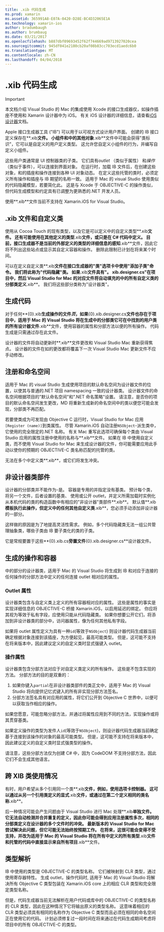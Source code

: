 ```yaml
---
title: .xib 代码生成
ms.prod: xamarin
ms.assetid: 365991A8-E07A-0420-D28E-BC4D32065E1A
ms.technology: xamarin-ios
author: bradumbaugh
ms.author: brumbaug
ms.date: 03/21/2017
ms.openlocfilehash: b887dbf09693452f62f744669ad9713927020cea
ms.sourcegitcommit: 945df041e2180cb20af08b83cc703ecd1aedc6b0
ms.translationtype: MT
ms.contentlocale: zh-CN
ms.lasthandoff: 04/04/2018
---
```

# <a name="xib-code-generation"></a>.xib 代码生成

> [!IMPORTANT]
>  本文档介绍 Visual Studio 的 Mac 的集成使用 Xcode 的接口生成器仅，如操作插座不使用和 Xamarin 设计器中为 iOS。 有关 iOS 设计器的详细信息，请查看[iOS 设计器](~/ios/user-interface/designer/index.md)文档。

Apple 接口生成器工具 ("IB") 可以用于以可视方式设计用户界面。 创建的 IB 接口定义保存在**.xib**文件。 小组件和中的其他对象**.xib**文件中可能会获得"类标识"，它可以是自定义的用户定义类型。 这允许您自定义小组件的行为，并编写自定义小组件。

这些用户类通常是 UI 控制器类的子类。 它们具有*outlet* （类似于属性） 和*操作*（类似于事件），可以连接到界面对象。 在运行时，加载 IB 文件后，在创建这些对象，和的插座和操作连接到各种 UI 对象动态。 在定义这些托管的类时，必须定义所有操作和插座与 IB 期望的名称一致。 适用于 Mac 的 visual Studio 使用类似的代码隐藏模型，若要简化此。 这是与 Xcode 于 OBJECTIVE-C 的操作类似，但代码生成模型和约定具有已调整为更熟悉的.NET 开发人员。

使用**.xib**文件当前不支持在 Xamarin.iOS for Visual Studio。

## <a name="xib-files-and-custom-classes"></a>.xib 文件和自定义类

使用从 Cocoa Touch 的现有类型，以及它是可以定义中的自定义类型**.xib**文件。 还有可能使用在其他定义的类型**.xib**文件，或只是在 C# 代码中定义。 目前，接口生成器不是当前的外部定义的类型的详细信息的感知**.xib**文件，因此它将不列出这些站点或显示其自定义容器和操作。 删除此限制已计划在将来某个时间。

可以在定义自定义类**.xib**文件在接口生成器的"类"选项卡中使用"添加子类"命令。 我们将此称为"代码隐藏"类。 如果**.xib**文件具有"。 xib.designer.cs"在项目中，然后 Visual Studio for Mac 的对应文件将自动填充的中的所有自定义类的分部类定义**.xib**。 我们将这些部分类称为"设计器类"。

## <a name="generating-code"></a>生成代码

对于任何**{0}.xib**生成操作的文件*页*，如果**{0}.xib.designer.cs**文件也存在于项目中，适用于 Mac 的 Visual Studio 将在生成中的分部类它可在中找到的用户类的所有设计器文件**.xib**文件，使用容器的属性和分部方法以便的所有操作。 代码生成是只需通过存在此文件。

设计器的文件将自动更新时**.xib**文件更改和 Visual Studio Mac 重新获得焦点。 设计器的文件在如的更改都将覆盖下一次 Visual Studio Mac 更新文件不应手动修改。

## <a name="registration-and-namespaces"></a>注册和命名空间

适用于 Mac 的 visual Studio 生成使用项目的默认命名空间为设计器文件的位置，以使其与普通的.NET 项目 namespacing 一致的设计器类。 设计器文件的命名空间根据项目的"默认命名空间"和".NET 命名策略"设置。 请注意，是否你的项目的默认命名空间发生更改，MD 将重新生成新的命名空间中的类以便您可能会发现，分部类不再匹配。

若要使类成为可发现由 Objective C 运行时，Visual Studio for Mac 应用`[Register (name)]`到类属性。 尽管 Xamarin.iOS 自动注册`NSObject`-派生类中，它使用的完全限定的.NET 名称。 有关 Mac 重写此选项可确保每个类由 Visual Studio 应用的属性注册中使用的名称与**.xib**文件。 如果在 IB 中使用自定义类，而不使用 Visual Studio for Mac 来生成设计器的文件，你可能需要应用此手动以使你的预期的 OBJECTIVE-C 类名称匹配的托管的类。

无法在多个中定义类**.xib**，或它们将发生冲突。

## <a name="non-designer-class-parts"></a>非设计器类部件

设计器的分部类并不能作为-是。 容器是专用的并指定没有基类。 预计每个类，将另一个文件，后者设置的基类、 使用或公开 outlet，并定义所需加载时实例化从本机代码的类的构造函数中有相应的"非设计器"类部件**.xib**。 默认值**.xib**模板执行此操作，但定义中的任何其他自定义类**.xib**，您必须手动添加非设计器的一部分。

这样做的原因是为了地提高灵活性需求。 例如，多个代码隐藏类无法一组公共管理抽象类，哪些子类由 IB 要子类化的类的子类。

它是常规要置于这些**{0}.xib.cs**旁置文件**{0}.xib.designer.cs**设计器文件。

<a name="generated" />

## <a name="generated-actions-and-outlets"></a>生成的操作和容器

中的部分的设计器类，适用于 Mac 的 Visual Studio 将生成到 IB 和对应于连接的任何操作的分部方法中定义的任何连接 outlet 相对应的属性。

### <a name="outlet-properties"></a>Outlet 属性

设计器类包含与自定义类上定义的所有容器相对应的属性。 这些是属性的事实是实现详细信息的 OBJECTIVE-C 桥接 Xamarin.iOS，以启用延迟的绑定。 你应将其视为等效于私有字段，应使用只能从代码隐藏类。 如果你想要公开它们，将添加到非设计器类的部分中，访问器属性，像为任何其他私有字段。

如果将 outlet 属性定义为具有一种`id`(等效于`NSObject`) 则设计器代码生成器当前确定根据对象连接到该插座，为方便起见，最高可能类型。
但是，这可能不支持在将来版本中，因此建议定义的自定义类时显式强键入 outlet。

### <a name="action-properties"></a>操作属性

设计器类包含分部方法对应于对自定义类定义的所有操作。 这些是不包含实现的方法。 分部方法的目的是双重的：

1.  如果你键入`partial`在非设计器类部件的类正文中，适用于 Mac 的 Visual Studio 将向提供记忆式键入的所有非实现分部方法签名。
2.  分部方法签名具有对应用的属性，将它们公开到 Objective C 世界中，以便可以获取当作相应的操作。


如果您愿意，可能忽略分部方法，并通过将属性应用到不同的方法，实现操作或将其贯穿基类。

如果定义操作的类型为发件人`id`(等效于`NSObject`)，则设计器代码生成器当前确定基于连接到该操作的对象的最高可能类型。 但是，这可能不支持在将来版本中，因此建议定义的自定义类时显式强类型的操作。

请注意，这些分部方法仅为创建 C# 中，因为 CodeDOM 不支持分部方法，因此它们不会生成其他语言。

## <a name="cross-xib-class-usage"></a>跨 XIB 类使用情况

有时，用户希望从多个引用同一个类**.xib**文件，例如，使用选项卡控制器。 这可以通过从另一个引用类定义的显式**.xib**文件，或通过在第二个定义相同的类名称**.xib**。

后一种情况可能会产生问题由于 Visual Studio 进行 Mac 处理**.xib**单独文件。 它无法自动检测并合并重复的定义，因此你可能会得到应用注册属性多次，相同的分部类定义在设计器的多个文件时的冲突。 最新版本的 Visual Studio for Mac 尝试解决此问题，但它可能无法始终按预期工作。 在将来，这很可能会变得不受支持，并改为适用于 Mac 的 Visual Studio 将在所有中定义的所有类型**.xib**文件和托管的代码中直接显示来自所有项目**.xib**文件。

## <a name="type-resolution"></a>类型解析

IB 中使用的类型是 OBJECTIVE-C 的类型名称。 它们被映射到 CLR 类型，通过使用寄存器特性。 生成 outlet，操作代码时, 适用于 Mac 的 Visual Studio 将解决所有 Objective C 类型包装在 Xamarin.iOS core 上的相应 CLR 类型和完全限定类型名称。

但是，代码生成器当前无法解析在用户代码或库中的 OBJECTIVE-C 的类型名称的 CLR 类型，因此在这种情况下它将输出原义的类型名称。 这意味着相应的 CLR 类型必须具有相同的名称作为 Objective C 类型而且必须在相同的命名空间正在使用它的代码。 计划必须修复过一段时间在将来通过在代码生成期间考虑将项目中的所有 OBJECTIVE-C 的类型。
